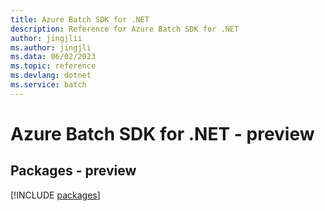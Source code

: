 ```yaml
---
title: Azure Batch SDK for .NET
description: Reference for Azure Batch SDK for .NET
author: jingjlii
ms.author: jingjli
ms.data: 06/02/2023
ms.topic: reference
ms.devlang: dotnet
ms.service: batch
---
```

# Azure Batch SDK for .NET - preview
## Packages - preview
[!INCLUDE [packages](batch-index.md)]